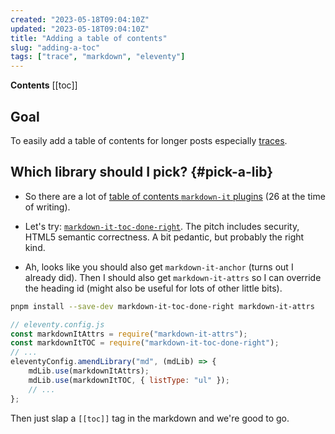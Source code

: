 ```yaml
---
created: "2023-05-18T09:04:10Z"
updated: "2023-05-18T09:04:10Z"
title: "Adding a table of contents"
slug: "adding-a-toc"
tags: ["trace", "markdown", "eleventy"]
---
```


**Contents**
[[toc]]

## Goal

To easily add a table of contents for longer posts especially [traces]({{BLOG_URL}}/tag/trace/).

## Which library should I pick? {#pick-a-lib}

- So there are a lot of [table of contents `markdown-it` plugins](https://www.npmjs.com/search?q=table%20of%20contents%20markdown-it) (26 at the time of writing).

- Let's try: [`markdown-it-toc-done-right`](https://github.com/GerHobbelt/markdown-it-toc-done-right). The pitch includes security, HTML5 semantic correctness. A bit pedantic, but probably the right kind.

- Ah, looks like you should also get `markdown-it-anchor` (turns out I already did). Then I should also get `markdown-it-attrs` so I can override the heading id (might also be useful for lots of other little bits).

```bash
pnpm install --save-dev markdown-it-toc-done-right markdown-it-attrs
```

```js
// eleventy.config.js
const markdownItAttrs = require("markdown-it-attrs");
const markdownItTOC = require("markdown-it-toc-done-right");
// ...
eleventyConfig.amendLibrary("md", (mdLib) => {
    mdLib.use(markdownItAttrs);
    mdLib.use(markdownItTOC, { listType: "ul" });
    // ...
};
```

Then just slap a `[[toc]]` tag in the markdown and we're good to go.
